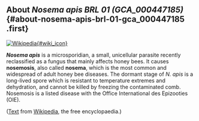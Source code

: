 About *Nosema apis BRL 01 (GCA\_000447185)* {#about-nosema-apis-brl-01-gca_000447185 .first}
-------------------------------------------

[![Wikipedia](/img/wikipedia_logo_v2_en.png){#wiki_icon}](http://en.wikipedia.org/wiki/Nosema_apis)

***Nosema apis*** is a microsporidian, a small, unicellular parasite
recently reclassified as a fungus that mainly affects honey bees. It
causes **nosemosis**, also called **nosema**, which is the most common
and widespread of adult honey bee diseases. The dormant stage of *N.
apis* is a long-lived spore which is resistant to temperature extremes
and dehydration, and cannot be killed by freezing the contaminated comb.
Nosemosis is a listed disease with the Office International des
Epizooties (OIE).

([Text](http://en.wikipedia.org/wiki/Nosema_apis) from
[Wikipedia](http://en.wikipedia.org/), the free encyclopaedia.)
